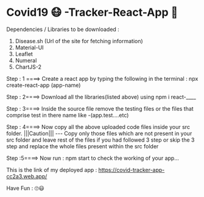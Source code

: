 #  Covid19 😷 -Tracker-React-App 🧐

Dependencies / Libraries to be downloaded :
1. Disease.sh (Url of the site for fetching information)
2. Material-UI
3. Leaflet
4. Numeral
5. ChartJS-2

Step : 1 ====>
  Create a react app by typing the following in the terminal  : npx create-react-app (app-name)

Step : 2====>
  Download all the libraries(listed above) using npm i react-____

Step : 3====>
  Inside the source file remove the testing files or the files that comprise test in there name like -(app.test....etc) 
  
Step : 4====> 
  Now copy all the above uploaded code files inside your src folder.
  |||Caution|||  ---  Copy only those files which are not present in your src folder and leave rest of the files if you had followed 3 step or skip the 3 step and replace the        whole files present within the src folder  
  
Step :5====> 
  Now run : npm start to check the working of your app...  
  
This is the link of my deployed app : https://covid-tracker-app-cc2a3.web.app/

Have Fun : 🙄😃
  
